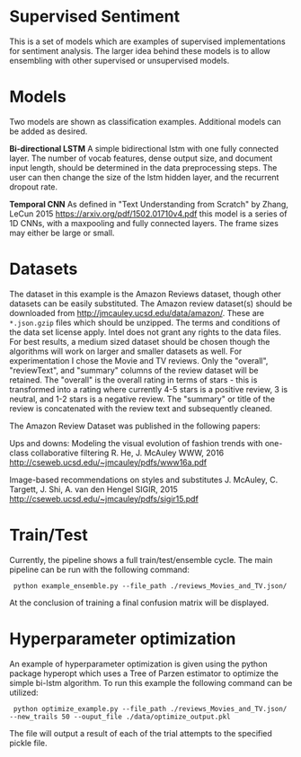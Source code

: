 # Supervised Sentiment

This is a set of models which are examples of supervised implementations for sentiment analysis.
The larger idea behind these models is to allow ensembling with other supervised or unsupervised models.


# Models
Two models are shown as classification examples. Additional models can be added as desired.

<b>Bi-directional LSTM</b>
A simple bidirectional lstm with one fully connected layer. The number of vocab features, dense output size, and document input length, should be determined in the data preprocessing steps. The user can then change the size of the lstm hidden layer, and the recurrent dropout rate.

<b>Temporal CNN</b>
As defined in "Text Understanding from Scratch" by Zhang, LeCun 2015 https://arxiv.org/pdf/1502.01710v4.pdf this model is a series of 1D CNNs, with a maxpooling and fully connected layers. The frame sizes may either be large or small.


# Datasets
The dataset in this example is the Amazon Reviews dataset, though other datasets can be easily substituted.
The Amazon review dataset(s) should be downloaded from http://jmcauley.ucsd.edu/data/amazon/. These are `*.json.gzip` files which should be unzipped. The terms and conditions of the data set license apply. Intel does not grant any rights to the data files.
For best results, a medium sized dataset should be chosen though the algorithms will work on larger and smaller datasets as well. For experimentation I chose the Movie and TV reviews.
Only the "overall", "reviewText", and "summary" columns of the review dataset will be retained. The "overall" is the overall rating in terms of stars - this is transformed into a rating where currently 4-5 stars is a positive review, 3 is neutral, and 1-2 stars is a negative review.
The "summary" or title of the review is concatenated with the review text and subsequently cleaned.

The Amazon Review Dataset was published in the following papers:

Ups and downs: Modeling the visual evolution of fashion trends with one-class collaborative filtering
R. He, J. McAuley
WWW, 2016
http://cseweb.ucsd.edu/~jmcauley/pdfs/www16a.pdf

Image-based recommendations on styles and substitutes
J. McAuley, C. Targett, J. Shi, A. van den Hengel
SIGIR, 2015
http://cseweb.ucsd.edu/~jmcauley/pdfs/sigir15.pdf


# Train/Test
Currently, the pipeline shows a full train/test/ensemble cycle. The main pipeline can be run with the following command:
```
 python example_ensemble.py --file_path ./reviews_Movies_and_TV.json/
```
At the conclusion of training a final confusion matrix will be displayed.

# Hyperparameter optimization
An example of hyperparameter optimization is given using the python package hyperopt which uses a Tree of Parzen estimator to optimize the simple bi-lstm algorithm. To run this example the following command can be utilized:
```
 python optimize_example.py --file_path ./reviews_Movies_and_TV.json/ --new_trails 50 --ouput_file ./data/optimize_output.pkl
```
The file will output a result of each of the trial attempts to the specified pickle file.
